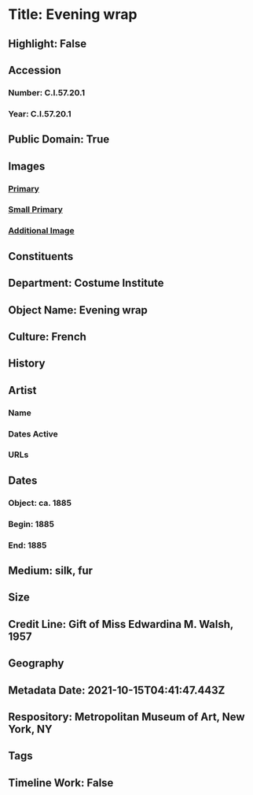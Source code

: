# Title: Evening wrap
## Highlight: False
## Accession
### Number: C.I.57.20.1
### Year: C.I.57.20.1
## Public Domain: True
## Images
### [Primary](https://images.metmuseum.org/CRDImages/ci/original/CI57.20.1_TQR.jpg)
### [Small Primary](https://images.metmuseum.org/CRDImages/ci/web-large/CI57.20.1_TQR.jpg)
### [Additional Image](https://images.metmuseum.org/CRDImages/ci/original/CI57.20.1_B.jpg)
## Constituents
## Department: Costume Institute
## Object Name: Evening wrap
## Culture: French
## History
## Artist
### Name
### Dates Active
### URLs
## Dates
### Object: ca. 1885
### Begin: 1885
### End: 1885
## Medium: silk, fur
## Size
## Credit Line: Gift of Miss Edwardina M. Walsh, 1957
## Geography
## Metadata Date: 2021-10-15T04:41:47.443Z
## Respository: Metropolitan Museum of Art, New York, NY
## Tags
## Timeline Work: False